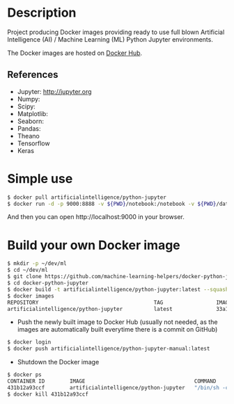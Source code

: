 # Description

Project producing Docker images providing ready to use
full blown Artificial Intelligence (AI) / Machine Learning (ML)
Python Jupyter environments.

The Docker images are hosted on [Docker Hub](http://hub.docker.com/r/artificialintelligence/python-jupyter/).

## References
* Jupyter: http://jupyter.org
* Numpy:
* Scipy:
* Matplotlib:
* Seaborn: 
* Pandas: 
* Theano
* Tensorflow
* Keras

# Simple use
```bash
$ docker pull artificialintelligence/python-jupyter
$ docker run -d -p 9000:8888 -v ${PWD}/notebook:/notebook -v ${PWD}/data:/data artificialintelligence/python-jupyter
```
And then you can open http://localhost:9000 in your browser.


# Build your own Docker image
```bash
$ mkdir -p ~/dev/ml
$ cd ~/dev/ml
$ git clone https://github.com/machine-learning-helpers/docker-python-jupyter.git
$ cd docker-python-jupyter
$ docker build -t artificialintelligence/python-jupyter:latest --squash .
$ docker images
REPOSITORY                                     TAG                 IMAGE ID            CREATED              SIZE
artificialintelligence/python-jupyter          latest              33a1ad533140        About a minute ago   2.29GB
```
* Push the newly built image to Docker Hub (usually not needed,
as the images are automatically built everytime there is a commit on GitHub)
```bash
$ docker login
$ docker push artificialintelligence/python-jupyter-manual:latest
```
* Shutdown the Docker image
```bash
$ docker ps
CONTAINER ID        IMAGE                                   COMMAND                  CREATED             STATUS              PORTS                    NAMES
431b12a93ccf        artificialintelligence/python-jupyter   "/bin/sh -c 'jupyt..."   4 minutes ago       Up 4 minutes        0.0.0.0:9000->8888/tcp   friendly_euclid
$ docker kill 431b12a93ccf 
```


